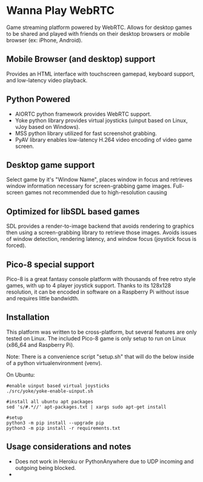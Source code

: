 # Wanna Play WebRTC
Game streaming platform powered by WebRTC. Allows for desktop games to be shared and played with friends on their desktop browsers or mobile browser (ex: iPhone, Android).

## Mobile Browser (and desktop) support
Provides an HTML interface with touchscreen gamepad, keyboard support, and low-latency video playback.

## Python Powered
- AIORTC python framework provides WebRTC support.  
- Yoke python library provides virtual joysticks (uinput based on Linux, vJoy based on Windows).
- MSS python library utilized for fast screenshot grabbing.
- PyAV library enables low-latency H.264 video encoding of video game screen.

## Desktop game support
Select game by it's "Window Name", places window in focus and retrieves window information necessary for screen-grabbing game images.  Full-screen games not recommended due to high-resolution causing 

## Optimized for libSDL based games
SDL provides a render-to-image backend that avoids rendering to graphics then using a screen-grabbing library to retrieve those images.  Avoids issues of window detection, rendering latency, and window focus (joystick focus is forced).

## Pico-8 special support
Pico-8 is a great fantasy console platform with thousands of free retro style games, with up to 4 player joystick support.  Thanks to its 128x128 resolution, it can be encoded in software on a Raspberry Pi without issue and requires little bandwidth.

## Installation
This platform was written to be cross-platform, but several features are only tested on Linux.  The included Pico-8 game is only setup to run on Linux (x86_64 and Raspberry Pi).

Note: There is a convenience script "setup.sh" that will do the below inside of a python virtualenvironment (venv).

On Ubuntu:
```
#enable uinput based virtual joysticks
./src/yoke/yoke-enable-uinput.sh

#install all ubuntu apt packages
sed 's/#.*//' apt-packages.txt | xargs sudo apt-get install

#setup
python3 -m pip install --upgrade pip
python3 -m pip install -r requirements.txt
```

## Usage considerations and notes
- Does not work in Heroku or PythonAnywhere due to UDP incoming and outgoing being blocked.
- 
